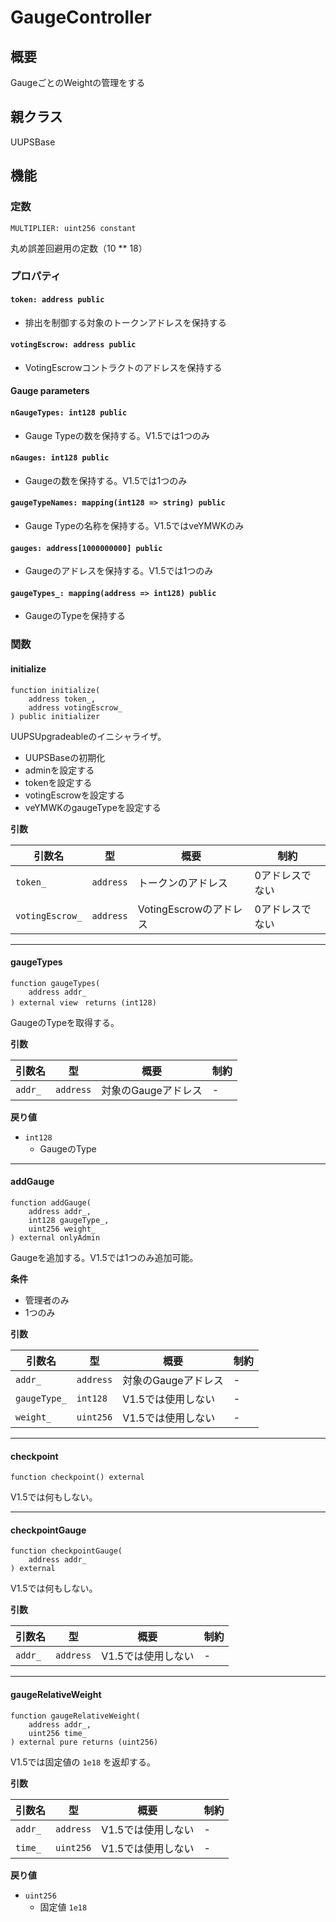 # GaugeController

## 概要

GaugeごとのWeightの管理をする

## 親クラス

UUPSBase

## 機能

### 定数

`MULTIPLIER: uint256 constant`

丸め誤差回避用の定数（10 \*\* 18）

### プロパティ

#### `token: address public`

- 排出を制御する対象のトークンアドレスを保持する

#### `votingEscrow: address public`

- VotingEscrowコントラクトのアドレスを保持する

#### Gauge parameters

#### `nGaugeTypes: int128 public`

- Gauge Typeの数を保持する。V1.5では1つのみ

#### `nGauges: int128 public`

- Gaugeの数を保持する。V1.5では1つのみ

#### `gaugeTypeNames: mapping(int128 => string) public`

- Gauge Typeの名称を保持する。V1.5ではveYMWKのみ

#### `gauges: address[1000000000] public`

- Gaugeのアドレスを保持する。V1.5では1つのみ

#### `gaugeTypes_: mapping(address => int128) public`

- GaugeのTypeを保持する

### 関数

#### initialize

```solidity
function initialize(
    address token_,
    address votingEscrow_
) public initializer
```

UUPSUpgradeableのイニシャライザ。

- UUPSBaseの初期化
- adminを設定する
- tokenを設定する
- votingEscrowを設定する
- veYMWKのgaugeTypeを設定する

**引数**

| 引数名          | 型        | 概要                   | 制約            |
| --------------- | --------- | ---------------------- | --------------- |
| `token_`        | `address` | トークンのアドレス     | 0アドレスでない |
| `votingEscrow_` | `address` | VotingEscrowのアドレス | 0アドレスでない |

---

#### gaugeTypes

```solidity
function gaugeTypes(
    address addr_
) external view　returns (int128)
```

GaugeのTypeを取得する。

**引数**

| 引数名  | 型        | 概要                | 制約 |
| ------- | --------- | ------------------- | ---- |
| `addr_` | `address` | 対象のGaugeアドレス | -    |

**戻り値**

- `int128`
  - GaugeのType

---

#### addGauge

```solidity
function addGauge(
    address addr_,
    int128 gaugeType_,
    uint256 weight_
) external onlyAdmin
```

Gaugeを追加する。V1.5では1つのみ追加可能。

**条件**

- 管理者のみ
- 1つのみ

**引数**

| 引数名       | 型        | 概要                | 制約 |
| ------------ | --------- | ------------------- | ---- |
| `addr_`      | `address` | 対象のGaugeアドレス | -    |
| `gaugeType_` | `int128`  | V1.5では使用しない  | -    |
| `weight_`    | `uint256` | V1.5では使用しない  | -    |

---

#### checkpoint

```solidity
function checkpoint() external
```

V1.5では何もしない。

---

#### checkpointGauge

```solidity
function checkpointGauge(
    address addr_
) external
```

V1.5では何もしない。

**引数**

| 引数名  | 型        | 概要               | 制約 |
| ------- | --------- | ------------------ | ---- |
| `addr_` | `address` | V1.5では使用しない | -    |

---

#### gaugeRelativeWeight

```solidity
function gaugeRelativeWeight(
    address addr_,
    uint256 time_
) external pure returns (uint256)
```

V1.5では固定値の `1e18` を返却する。

**引数**

| 引数名  | 型        | 概要               | 制約 |
| ------- | --------- | ------------------ | ---- |
| `addr_` | `address` | V1.5では使用しない | -    |
| `time_` | `uint256` | V1.5では使用しない | -    |

**戻り値**

- `uint256`
  - 固定値 `1e18`
